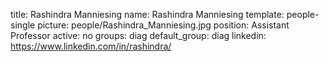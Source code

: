 title: Rashindra Manniesing
name: Rashindra Manniesing
template: people-single
picture: people/Rashindra_Manniesing.jpg
position: Assistant Professor
active: no
groups: diag
default_group: diag
linkedin: https://www.linkedin.com/in/rashindra/